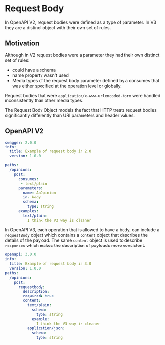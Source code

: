 # Request Body

In OpenAPI V2, request bodies were defined as a type of parameter. In V3 they are a distinct object with their own set of rules.

## Motivation

Although in V2 request bodies were a parameter they had their own distinct set of rules:
- could have a schema
- name property wasn't used
- Media types of the request body parameter defined by a consumes that was either specified at the operation level or globally.

Request bodies that were `application/x-www-urlencoded-form` were handled inconsistently than other media types.

The Request Body Object models the fact that HTTP treats request bodies significantly differently than URI parameters and header values.

## OpenAPI V2

```yaml
swagger: 2.0.0
info:
  title: Example of request body in 2.0
  version: 1.0.0

paths:
  /opinions:
    post:
      consumes:
       - text/plain
      parameters:
        name: AnOpinion
        in: body
        schema:
          type: string
      examples:
        text/plain:
          I think the V3 way is cleaner
```
In OpenAPI V3, each operation that is allowed to have a body, can include a `requestBody` object which contains a `content` object that describes the details of the payload.  The same `content` object is used to describe `responses` which makes the description of payloads more consistent.

```yaml
openapi: 3.0.0
info:
  title: Example of request body in 3.0
  version: 1.0.0
paths:
  /opinions:
    post:
      requestbody:
        description: 
        required: true
        content:
          text/plain:
            schema:
              type: string
            example:
              I think the V3 way is cleaner
          application/json:
            schema:
              type: string
```

